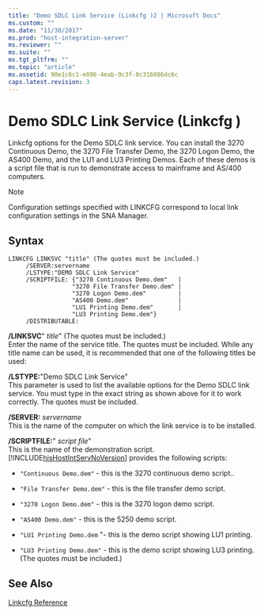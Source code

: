 ```yaml
---
title: "Demo SDLC Link Service (Linkcfg )2 | Microsoft Docs"
ms.custom: ""
ms.date: "11/30/2017"
ms.prod: "host-integration-server"
ms.reviewer: ""
ms.suite: ""
ms.tgt_pltfrm: ""
ms.topic: "article"
ms.assetid: 90e1c6c1-e096-4eab-9c3f-8c316086dc6c
caps.latest.revision: 3
---
```

# Demo SDLC Link Service (Linkcfg )
Linkcfg options for the Demo SDLC link service. You can install the 3270 Continuous Demo, the 3270 File Transfer Demo, the 3270 Logon Demo, the AS400 Demo, and the LU1 and LU3 Printing Demos. Each of these demos is a script file that is run to demonstrate access to mainframe and AS/400 computers.  
  
> [!NOTE]
>  Configuration settings specified with LINKCFG correspond to local link configuration settings in the SNA Manager.  
  
## Syntax  
  
```  
LINKCFG LINKSVC "title" (The quotes must be included.)  
     /SERVER:servername  
     /LSTYPE:"DEMO SDLC Link Service"  
     /SCRIPTFILE: {"3270 Continuous Demo.dem"   |  
                  "3270 File Transfer Demo.dem" |  
                  "3270 Logon Demo.dem"         |  
                  "AS400 Demo.dem"              |  
                  "LU1 Printing Demo.dem"       |  
                  "LU3 Printing Demo.dem"}  
     /DISTRIBUTABLE:  
```  
  
 **/LINKSVC**" *title*" (The quotes must be included.)  
 Enter the name of the service title. The quotes must be included. While any title name can be used, it is recommended that one of the following titles be used:  
  
 **/LSTYPE:**"Demo SDLC Link Service"  
 This parameter is used to list the available options for the Demo SDLC link service. You must type in the exact string as shown above for it to work correctly. The quotes must be included.  
  
 **/SERVER:** *servername*  
 This is the name of the computer on which the link service is to be installed.  
  
 **/SCRIPTFILE:**" *script file*"  
 This is the name of the demonstration script. [!INCLUDE[hisHostIntServNoVersion](../includes/hishostintservnoversion-md.md)] provides the following scripts:  
  
-   `"Continuous Demo.dem"` - this is the 3270 continuous demo script..  
  
-   `"File Transfer Demo.dem"` - this is the file transfer demo script.  
  
-   `"3270 Logon Demo.dem"` - this is the 3270 logon demo script.  
  
-   `"AS400 Demo.dem"` - this is the 5250 demo script.  
  
-   `"LU1 Printing Demo.dem` "- this is the demo script showing LU1 printing.  
  
-   `"LU3 Printing Demo.dem"` - this is the demo script showing LU3 printing. (The quotes must be included.)  
  
## See Also  
 [Linkcfg Reference](../core/linkcfg-reference1.md)